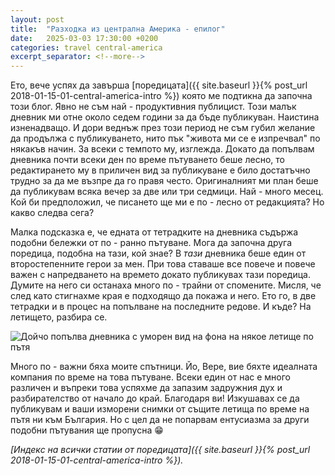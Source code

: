 ```yaml
---
layout: post
title:  "Разходка из централна Америка - епилог"
date:   2025-03-03 17:30:00 +0200
categories: travel central-america
excerpt_separator: <!--more-->
---
```


Ето, вече успях да завърша [поредицата]({{ site.baseurl }}{% post_url 2018-01-15-01-central-america-intro %}) която ме подтикна да започна този блог. Явно не съм най - продуктивния публицист. Този малък дневник ми отне около седем години за да бъде публикуван. Наистина изненадващо. И дори веднъж през този период не съм губил желание да продължа с публикуването, нито пък "живота ми се е изпречвал" по някакъв начин. За всеки с темпото му, изглежда. Докато да попълвам дневника почти всеки ден по време пътуването беше лесно, то редактирането му в приличен вид за публикуване е било достатъчно трудно за да ме възпре да го правя често. Оригиналният ми план беше да публикувам всяка вечер за две или три седмици. Най - много месец. Кой би предположил, че писането ще ми е по - лесно от редакцията? Но какво следва сега?

<!--more-->

Малка подсказка е, че едната от тетрадките на дневника съдържа подобни бележки от по - ранно пътуване. Мога да започна друга поредица, подобна на тази, кой знае? В _тази_ дневника беше един от второстепенните герои за мен. При това ставаше все повече и повече важен с напредването на времето докато публикувах тази поредица. Думите на него си останаха много по - трайни от спомените. Мисля, че след като стигнахме края е подходящо да покажа и него. Ето го, в две тетрадки и в процес на попълване на последните редове. И къде? На летището, разбира се.

![Дойчо попълва дневника с уморен вид на фона на някое летище по пътя](/assets/central-america-trip/epilogue/writing-at-the-airport.jpeg)

Много по - важни бяха моите спътници. Йо, Вере, вие бяхте идеалната компания по време на това пътуване. Всеки един от нас е много различен и въпреки това успяхме да запазим задружния дух и разбирателство от начало до край. Благодаря ви! Изкушавах се да публикувам и ваши изморени снимки от същите летища по време на пътя ни към България. Но с цел да не попарвам ентусиазма за други подобни пътувания ще пропусна 😁

_[Индекс на всички статии от поредицата]({{ site.baseurl }}{% post_url 2018-01-15-01-central-america-intro %})._
